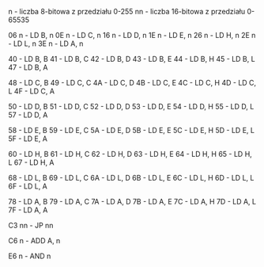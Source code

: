 n - liczba 8-bitowa z przedziału 0-255
nn - liczba 16-bitowa z przedziału 0-65535

06 n  - LD B, n
0E n  - LD C, n
16 n  - LD D, n
1E n  - LD E, n
26 n  - LD H, n
2E n  - LD L, n
3E n  - LD A, n

40    - LD B, B
41    - LD B, C
42    - LD B, D
43    - LD B, E
44    - LD B, H
45    - LD B, L
47    - LD B, A

48    - LD C, B
49    - LD C, C
4A    - LD C, D
4B    - LD C, E
4C    - LD C, H
4D    - LD C, L
4F    - LD C, A

50    - LD D, B
51    - LD D, C
52    - LD D, D
53    - LD D, E
54    - LD D, H
55    - LD D, L
57    - LD D, A

58    - LD E, B
59    - LD E, C
5A    - LD E, D
5B    - LD E, E
5C    - LD E, H
5D    - LD E, L
5F    - LD E, A

60    - LD H, B
61    - LD H, C
62    - LD H, D
63    - LD H, E
64    - LD H, H
65    - LD H, L
67    - LD H, A

68    - LD L, B
69    - LD L, C
6A    - LD L, D
6B    - LD L, E
6C    - LD L, H
6D    - LD L, L
6F    - LD L, A

78    - LD A, B
79    - LD A, C
7A    - LD A, D
7B    - LD A, E
7C    - LD A, H
7D    - LD A, L
7F    - LD A, A

C3 nn - JP nn

C6 n  - ADD A, n

E6 n  - AND n
